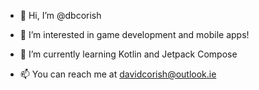 - 👋 Hi, I’m @dbcorish

- 👀 I’m interested in game development and mobile apps!

- 🌱 I’m currently learning Kotlin and Jetpack Compose

- 📫 You can reach me at davidcorish@outlook.ie
